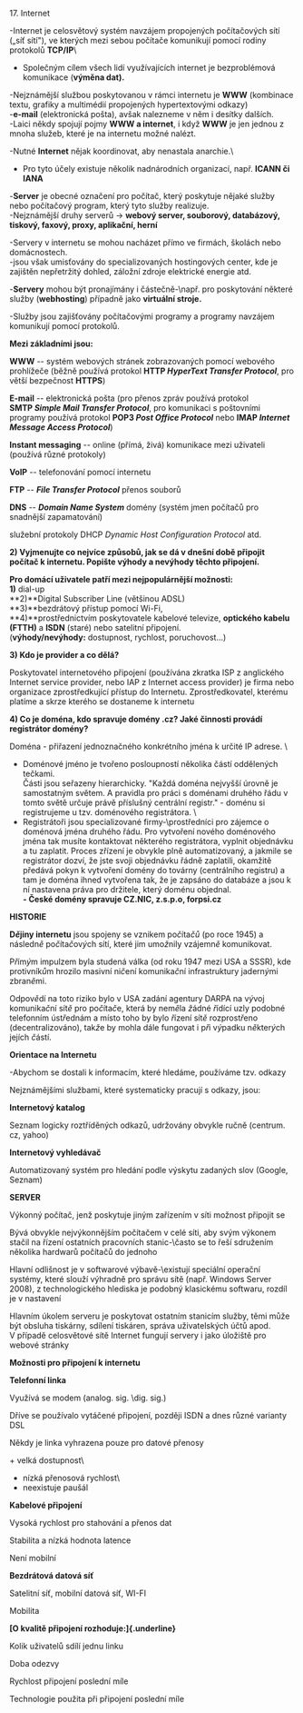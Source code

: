 17\. Internet

-Internet je celosvětový systém navzájem propojených počítačových sítí
(„síť sítí"), ve kterých mezi sebou počítače komunikují pomocí rodiny
protokolů **TCP/IP**\
- Společným cílem všech lidí využívajících internet je bezproblémová
komunikace (**výměna dat).**

-Nejznámější službou poskytovanou v rámci internetu je **WWW**
(kombinace textu, grafiky a multimédií propojených hypertextovými
odkazy)\
-**e-mail** (elektronická pošta), avšak nalezneme v něm i desítky
dalších.\
-Laici někdy spojují pojmy **WWW a internet**, i když **WWW** je jen
jednou z mnoha služeb, které je na internetu možné nalézt.

-Nutné **Internet** nějak koordinovat, aby nenastala anarchie.\
- Pro tyto účely existuje několik nadnárodních organizací, např.
**ICANN či IANA**

-**Server** je obecné označení pro počítač, který poskytuje nějaké
služby nebo počítačový program, který tyto služby realizuje.\
-Nejznámější druhy serverů → **webový server, souborový, databázový,
tiskový, faxový, proxy, aplikační, herní**

-Servery v internetu se mohou nacházet přímo ve firmách, školách nebo
domácnostech.\
-jsou však umisťovány do specializovaných hostingových center, kde je
zajištěn nepřetržitý dohled, záložní zdroje elektrické energie atd.

-**Servery** mohou být pronajímány i částečně-\např. pro poskytování
některé služby (**webhosting**) případně jako **virtuální stroje.**

-Služby jsou zajišťovány počítačovými programy a programy navzájem
komunikují pomocí protokolů.

**Mezi základními jsou:**

**WWW** -- systém webových stránek zobrazovaných pomocí webového
prohlížeče (běžně používá protokol **HTTP *HyperText Transfer
Protocol***, pro větší bezpečnost **HTTPS**)

**E-mail** -- elektronická pošta (pro přenos zpráv používá protokol
**SMTP *Simple Mail Transfer Protocol***, pro komunikaci s poštovními
programy používá protokol **POP3 *Post Office Protocol*** nebo
**IMAP *Internet Message Access Protocol***)

**Instant messaging** -- online (přímá, živá) komunikace mezi
uživateli (používá různé protokoly)

**VoIP** -- telefonování pomocí internetu

**FTP** -- ***File Transfer Protocol*** přenos souborů

**DNS** -- ***Domain Name System*** domény (systém jmen počítačů pro
snadnější zapamatování)

služební protokoly DHCP *Dynamic Host Configuration Protocol* atd.

**2) Vyjmenujte co nejvíce způsobů, jak se dá v dnešní době připojit
počítač k internetu. Popište výhody a nevýhody těchto připojení.**

**Pro domácí uživatele patří mezi nejpopulárnější možnosti:**\
**1)** dial-up\
**2)**Digital Subscriber Line (většinou ADSL)\
**3)**bezdrátový přístup pomocí Wi-Fi,\
**4)**prostřednictvím poskytovatele kabelové televize, **optického
kabelu (FTTH)** a **ISDN** (staré) nebo satelitní připojení.\
(**výhody/nevýhody:** dostupnost, rychlost, poruchovost...)

**3) Kdo je provider a co dělá?**

Poskytovatel internetového připojení (používána zkratka ISP z anglického
Internet service provider, nebo IAP z Internet access provider) je firma
nebo organizace zprostředkující přístup do Internetu. Zprostředkovatel,
kterému platíme a skrze kterého se dostaneme k internetu

**4) Co je doména, kdo spravuje domény .cz? Jaké činnosti provádí
registrátor domény?**

Doména - přiřazení jednoznačného konkrétního jména k určité IP adrese. \
- Doménové jméno je tvořeno posloupností několika částí oddělených
tečkami.\
Části jsou seřazeny hierarchicky. \"Každá doména nejvyšší úrovně je
samostatným světem. A pravidla pro práci s doménami druhého řádu v tomto
světě určuje právě příslušný centrální registr.\" - doménu si
registrujeme u tzv. doménového registrátora. \
- Registrátoři jsou specializované firmy-\prostředníci pro zájemce o
doménová jména druhého řádu. Pro vytvoření nového doménového jména tak
musíte kontaktovat některého registrátora, vyplnit objednávku a tu
zaplatit. Proces zřízení je obvykle plně automatizovaný, a jakmile se
registrátor dozví, že jste svoji objednávku řádně zaplatili, okamžitě
předává pokyn k vytvoření domény do továrny (centrálního registru) a tam
je doména ihned vytvořena tak, že je zapsáno do databáze a jsou k ní
nastavena práva pro držitele, který doménu objednal. \
**- České domény spravuje CZ.NIC, z.s.p.o, forpsi.cz**

**HISTORIE**

**D*ě*jiny internetu** jsou spojeny se vznikem po*č*íta*čů* (po roce
1945) a následn*ě* po*č*íta*č*ov*ý*ch sítí, které jim umo*ž*nily
vzájemn*ě* komunikovat.

P*ř*ím*ý*m impulzem byla studená válka (od roku 1947 mezi USA a SSSR),
kde protivník*ů*m hrozilo masivní ni*č*ení komunika*č*ní infrastruktury
jadern*ý*mi zbran*ě*mi.

Odpov*ě*dí na toto riziko bylo v USA zadání agentury DARPA na v*ý*voj
komunika*č*ní sít*ě* pro po*č*íta*č*e, která by nem*ě*la *ž*ádné
*ř*ídící uzly podobné telefonním úst*ř*ednám a místo toho by bylo
*ř*ízení sít*ě* rozprost*ř*eno (decentralizováno), tak*ž*e by mohla dále
fungovat i p*ř*i v*ý*padku n*ě*kter*ý*ch jejích *č*ástí.

**Orientace na Internetu**

-Abychom se dostali k informacím, které hledáme, používáme tzv. odkazy

Nejznámějšími službami, které systematicky pracují s odkazy, jsou:

**Internetový katalog**

Seznam logicky roztříděných odkazů, udržovány obvykle ručně (centrum.
cz, yahoo)

**Internetový vyhledávač**

Automatizovaný systém pro hledání podle výskytu zadaných slov (Google,
Seznam)

**SERVER**

Výkonný počítač, jenž poskytuje jiným zařízením v síti možnost připojit
se

Bývá obvykle nejvýkonnějším počítačem v celé síti, aby svým výkonem
stačil na řízení ostatních pracovních stanic-\často se to řeší
sdružením několika hardwarů počítačů do jednoho

Hlavní odlišnost je v softwarové výbavě-\existují speciální operační
systémy, které slouží výhradně pro správu sítě (např. Windows Server
2008), z technologického hlediska je podobný klasickému softwaru, rozdíl
je v nastavení

Hlavním úkolem serveru je poskytovat ostatním stanicím služby, těmi může
být obsluha tiskárny, sdílení tiskáren, správa uživatelských účtů apod.
V případě celosvětové sítě Internet fungují servery i jako úložiště pro
webové stránky

**Možnosti pro připojení k internetu**

**Telefonní linka**

Využívá se modem (analog. sig. \dig. sig.)

Dříve se používalo vytáčené připojení, později ISDN a dnes různé
varianty DSL

Někdy je linka vyhrazena pouze pro datové přenosy

\+ velká dostupnost\
- nízká přenosová rychlost\
- neexistuje paušál

**Kabelové připojení**

Vysoká rychlost pro stahování a přenos dat

Stabilita a nízká hodnota latence

Není mobilní

**Bezdrátová datová síť**

Satelitní síť, mobilní datová síť, WI-FI

Mobilita

**[O kvalitě připojení rozhoduje:]{.underline}**

Kolik uživatelů sdílí jednu linku

Doba odezvy

Rychlost připojení poslední míle

Technologie použita při připojení poslední míle
